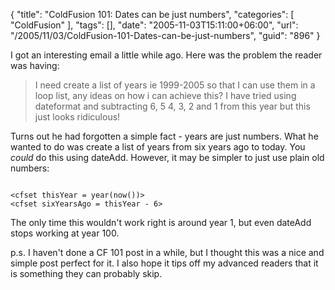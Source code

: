 {
	"title": "ColdFusion 101: Dates can be just numbers",
	"categories": [
		"ColdFusion"
	],
	"tags": [],
	"date": "2005-11-03T15:11:00+06:00",
	"url": "/2005/11/03/ColdFusion-101-Dates-can-be-just-numbers",
	"guid": "896"
}

I got an interesting email a little while ago. Here was the problem the reader was having:

<blockquote>
I need create a list of years ie 1999-2005 so that I can use them in a loop list, any ideas on how i can achieve this?  I have tried using dateformat and subtracting 6, 5 4, 3, 2 and 1 from this year but this just looks ridiculous!
</blockquote>

Turns out he had forgotten a simple fact - years are just numbers. What he wanted to do was create a list of years from six years ago to today. You <i>could</i> do this using dateAdd. However, it may be simpler to just use plain old numbers:

<code>
&lt;cfset thisYear = year(now())&gt;
&lt;cfset sixYearsAgo = thisYear - 6&gt;
</code>

The only time this wouldn't work right is around year 1, but even dateAdd stops working at year 100. 

p.s. I haven't done a CF 101 post in a while, but I thought this was a nice and simple post perfect for it. I also hope it tips off my advanced readers that it is something they can probably skip.